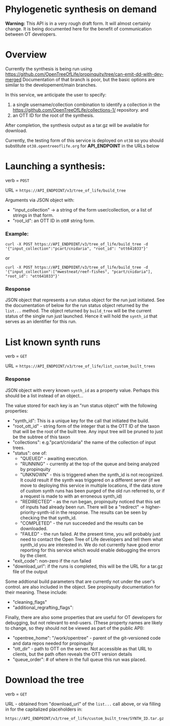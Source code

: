 # Phylogenetic synthesis on demand



**Warning:** This API is in a very rough draft form. It will almost certainly change. 
It is being documented here for the benefit of communication between OT developers.

# Overview
Currently the synthesis is being run using https://github.com/OpenTreeOfLife/propinquity/tree/can-emit-dd-with-dev-merged
Documentation of that branch is poor, but the basic options are similar to the developement/main branches.

In this service, we anticipate the user to specify:
  1. a single username/collection combination to identify a collection in the  https://github.com/OpenTreeOfLife/collections-1/
repository. and
  2. an OTT ID for the root of the synthesis.

After completion, the synthesis output as a tar.gz will be available for download.

Currently, the testing form of this service is deployed on `ot38` so you should substitute `ot38.opentreeoflife.org` for **API_ENDPOINT** in the URLs below


# Launching a synthesis:

verb = `POST`

URL = `https://API_ENDPOINT/v3/tree_of_life/build_tree`

Arguments via JSON object with:
  * "input_collection" -> a string of the form user/collection, or a list of 
     strings in that form. 
  * "root_id": an OTT ID in ott# string form. 

### Example:

    curl -X POST https://API_ENDPOINT/v3/tree_of_life/build_tree -d '{"input_collection":"pcart/cnidaria", "root_id": "ott641033"}'

or

    curl -X POST https://API_ENDPOINT/v3/tree_of_life/build_tree -d '{"input_collection":["mwestneat/reef-fishes", "pcart/cnidaria"], "root_id": "ott641033"}'

### Response
JSON object that represents a run status object for the run just initiated.
See the documentation of below for the run status object returned by the `list...` method.
The object returned by `build_tree` will be the current status of the single run just launched.
Hence it will hold the `synth_id` that serves as an identifier for this run.



# List known synth runs
verb = `GET`

URL = `https://API_ENDPOINT/v3/tree_of_life/list_custom_built_trees`


### Response
JSON object with every known  `synth_id` as a property value. Perhaps this should be a list instead of an object...

The value stored for each key is an "run status object" with the following properties:

  *  "synth_id": This is a unique key for the call that initiated the build.
  * "root_ott_id" - string form of the integer that is the OTT ID of the taxon that will be the root of the built tree. Any input tree will be pruned to just be the subtree of this taxon
  *  "collections": e.g."pcart/cnidaria" the name of the collection of input trees.
  *  "status": one of:
     * "QUEUED" - awaiting execution.
     * "RUNNING" - currently at the top of the queue and being analyzed by propinquity
     * "UNKNOWN" - this is triggered when the synth_id is not recognized. It could result if the synth was triggered on a different server (if we move to deploying this service in multiple locations, if the data store of custom synth runs has been purged of the old run referred to, or if a request is made to with an erroneous synth_id)
     * "REDIRECTED" - as the run began, propinquity noticed that this set of inputs had already been run. There will be a "redirect" -> higher-priority-synth-id in the response. The results can be seen by checking the that synth_id. 
     * "COMPLETED" - the run succeeded and the results can be downloaded.
     * "FAILED" - the run failed. At the present time, you will probably just need to contact the Open Tree of Life developers and tell them what synth_id you are interested in. We do not currently have good error reporting for this service which would enable debugging the errors by the client.
  * "exit_code": non-zero if the run failed
  * "download_url": if the runs is completed, this will be the URL for a tar.gz file of the output

Some addtional build parameters that are currently not under the user's control. are also included in the 
object. See propinquity documentation for their meaning. These include:

  * "cleaning_flags"
  * "additional_regrafting_flags": 
    
Finally, there are also some properties that are useful for OT developers for debugging, but not relevant to end-users. 
(These property names are likely to change, so they should not be viewed as part of the public API):
  * "opentree_home": "/work/opentree" - parent of the git-versioned code and data repos needed for propinquity
  * "ott_dir" - path to OTT on the server. Not accessible as that URL to clients, but the path often reveals the OTT version details 
  * "queue_order": # of where in the full queue this run was placed.
    

# Download the tree
verb = `GET`

URL - obtained from "download_url" of the `list...` call above, or via filling in
for the capitalized placeholders in:

`https://API_ENDPOINT/v3/tree_of_life/custom_built_tree/SYNTH_ID.tar.gz`
